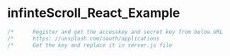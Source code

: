 # infinteScroll_React_Example

```javascript
/*      Register and get the accesskey and secret key from below URL        */
/*      https: //unsplash.com/oauth/applications                            */
/*      Get the key and replace it in server.js file                        */
```
